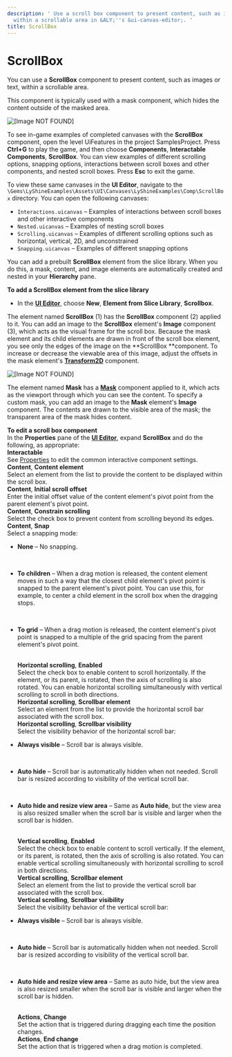 ```yaml
---
description: ' Use a scroll box component to present content, such as images or text,
  within a scrollable area in &ALY;''s &ui-canvas-editor;. '
title: ScrollBox
---
```

# ScrollBox<a name="ui-editor-components-scrollbox"></a>

You can use a **ScrollBox** component to present content, such as images or text, within a scrollable area\.

This component is typically used with a mask component, which hides the content outside of the masked area\. 

![\[Image NOT FOUND\]](/images/userguide/game_ui_editor/ui-editor-components-scrollbox.gif)

To see in\-game examples of completed canvases with the **ScrollBox** component, open the level UiFeatures in the project SamplesProject\. Press **Ctrl\+G** to play the game, and then choose **Components**, **Interactable Components**, **ScrollBox**\. You can view examples of different scrolling options, snapping options, interactions between scroll boxes and other components, and nested scroll boxes\. Press **Esc** to exit the game\.

To view these same canvases in the **UI Editor**, navigate to the `\Gems\LyShineExamples\Assets\UI\Canvases\LyShineExamples\Comp\ScrollBox` directory\. You can open the following canvases:
+ `Interactions.uicanvas` – Examples of interactions between scroll boxes and other interactive components
+ `Nested.uicanvas` – Examples of nesting scroll boxes
+ `Scrolling.uicanvas` – Examples of different scrolling options such as horizontal, vertical, 2D, and unconstrained
+ `Snapping.uicanvas` – Examples of different snapping options

You can add a prebuilt **ScrollBox** element from the slice library\. When you do this, a mask, content, and image elements are automatically created and nested in your **Hierarchy** pane\.

**To add a ScrollBox element from the slice library**
+ In the [**UI Editor**](ui-editor-using.md), choose **New**, **Element from Slice Library**, **Scrollbox**\.

The element named **ScrollBox** \(1\) has the **ScrollBox** component \(2\) applied to it\. You can add an image to the **ScrollBox** element's **Image** component \(3\), which acts as the visual frame for the scroll box\. Because the mask element and its child elements are drawn in front of the scroll box element, you see only the edges of the image on the **ScrollBox **component\. To increase or decrease the viewable area of this image, adjust the offsets in the mask element's [**Transform2D**](ui-editor-anchors.md) component\.

![\[Image NOT FOUND\]](/images/userguide/game_ui_editor/ui-editor-components-scrollbox.jpg)

The element named **Mask** has a [**Mask**](ui-editor-components-mask.md) component applied to it, which acts as the viewport through which you can see the content\. To specify a custom mask, you can add an image to the **Mask** element's **Image** component\. The contents are drawn to the visible area of the mask; the transparent area of the mask hides content\.

**To edit a scroll box component**  
In the **Properties** pane of the [**UI Editor**](ui-editor-using.md), expand **ScrollBox** and do the following, as appropriate:    
**Interactable**  
See [Properties](ui-editor-components-interactive-properties.md) to edit the common interactive component settings\.  
**Content**, **Content element**  
Select an element from the list to provide the content to be displayed within the scroll box\.  
**Content**, **Initial scroll offset**  
Enter the initial offset value of the content element's pivot point from the parent element's pivot point\.  
**Content**, **Constrain scrolling**  
Select the check box to prevent content from scrolling beyond its edges\.  
**Content**, **Snap**  
Select a snapping mode:  
+ **None** – No snapping\.

   
+ **To children** – When a drag motion is released, the content element moves in such a way that the closest child element's pivot point is snapped to the parent element's pivot point\. You can use this, for example, to center a child element in the scroll box when the dragging stops\.

   
+ **To grid** – When a drag motion is released, the content element's pivot point is snapped to a multiple of the grid spacing from the parent element's pivot point\.

     
**Horizontal scrolling**, **Enabled**  
Select the check box to enable content to scroll horizontally\. If the element, or its parent, is rotated, then the axis of scrolling is also rotated\. You can enable horizontal scrolling simultaneously with vertical scrolling to scroll in both directions\.  
**Horizontal scrolling**, **Scrollbar element**  
Select an element from the list to provide the horizontal scroll bar associated with the scroll box\.  
**Horizontal scrolling**, **Scrollbar visibility**  
Select the visibility behavior of the horizontal scroll bar:  
+ **Always visible** – Scroll bar is always visible\.

   
+ **Auto hide** – Scroll bar is automatically hidden when not needed\. Scroll bar is resized according to visibility of the vertical scroll bar\.

   
+ **Auto hide and resize view area** – Same as **Auto hide**, but the view area is also resized smaller when the scroll bar is visible and larger when the scroll bar is hidden\.

     
**Vertical scrolling**, **Enabled**  
Select the check box to enable content to scroll vertically\. If the element, or its parent, is rotated, then the axis of scrolling is also rotated\. You can enable vertical scrolling simultaneously with horizontal scrolling to scroll in both directions\.  
**Vertical scrolling**, **Scrollbar element**  
Select an element from the list to provide the vertical scroll bar associated with the scroll box\.  
**Vertical scrolling**, **Scrollbar visibility**  
Select the visibility behavior of the vertical scroll bar:  
+ **Always visible** – Scroll bar is always visible\.

   
+ **Auto hide** – Scroll bar is automatically hidden when not needed\. Scroll bar is resized according to visibility of the vertical scroll bar\.

   
+ **Auto hide and resize view area** – Same as auto hide, but the view area is also resized smaller when the scroll bar is visible and larger when the scroll bar is hidden\.

     
**Actions**, **Change**  
Set the action that is triggered during dragging each time the position changes\.  
**Actions**, **End change**  
Set the action that is triggered when a drag motion is completed\. 